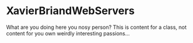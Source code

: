 # XavierBriandWebServers
What are you doing here you nosy person? This is content for a class, not content for you own weirdly interesting passions...
